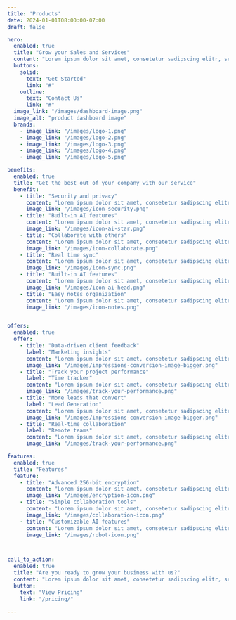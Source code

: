 ```yaml
---
title: 'Products'
date: 2024-01-01T08:00:00-07:00
draft: false

hero:
  enabled: true
  title: "Grow your Sales and Services"
  content: "Lorem ipsum dolor sit amet, consetetur sadipscing elitr, sed diam nonumy eirmod tempor invidunt ut labore et dolore magna aliquyam erat."
  buttons:
    solid:
      text: "Get Started"
      link: "#"
    outline:
      text: "Contact Us"
      link: "#"
  image_link: "/images/dashboard-image.png"
  image_alt: "product dashboard image"
  brands:
    - image_link: "/images/logo-1.png"
    - image_link: "/images/logo-2.png"
    - image_link: "/images/logo-3.png"
    - image_link: "/images/logo-4.png"
    - image_link: "/images/logo-5.png"

benefits:
  enabled: true
  title: "Get the best out of your company with our service"
  benefit:
    - title: "Security and privacy"
      content: "Lorem ipsum dolor sit amet, consetetur sadipscing elitr, sed diam nonumy eirmod tempor."
      image_link: "/images/icon-security.png"
    - title: "Built-in AI features"
      content: "Lorem ipsum dolor sit amet, consetetur sadipscing elitr, sed diam nonumy eirmod tempor."
      image_link: "/images/icon-ai-star.png"
    - title: "Collaborate with others"
      content: "Lorem ipsum dolor sit amet, consetetur sadipscing elitr, sed diam nonumy eirmod tempor."
      image_link: "/images/icon-collaborate.png"
    - title: "Real time sync"
      content: "Lorem ipsum dolor sit amet, consetetur sadipscing elitr, sed diam nonumy eirmod tempor."
      image_link: "/images/icon-sync.png"
    - title: "Built-in AI features"
      content: "Lorem ipsum dolor sit amet, consetetur sadipscing elitr, sed diam nonumy eirmod tempor."
      image_link: "/images/icon-ai-head.png"
    - title: "Easy notes organization"
      content: "Lorem ipsum dolor sit amet, consetetur sadipscing elitr, sed diam nonumy eirmod tempor."
      image_link: "/images/icon-notes.png"


offers:
  enabled: true
  offer:
    - title: "Data-driven client feedback"
      label: "Marketing insights"
      content: "Lorem ipsum dolor sit amet, consetetur sadipscing elitr, sed diam nonumy eirmod tempor invidunt ut labore et dolore magna aliquyam erat, sed diam voluptua invidunt ut labore. At dolore magna aliquyam erat, sed diam voluptua invid unt ut labore."
      image_link: "/images/impressions-conversion-image-bigger.png"
    - title: "Track your project performance"
      label: "Time tracker"
      content: "Lorem ipsum dolor sit amet, consetetur sadipscing elitr, sed diam nonumy eirmod tempor invidunt ut labore et dolore magna aliquyam erat, sed diam voluptua invidunt ut labore. At dolore magna aliquyam erat, sed diam voluptua invid unt ut labore."
      image_link: "/images/track-your-performance.png"
    - title: "More leads that convert"
      label: "Lead Generation"
      content: "Lorem ipsum dolor sit amet, consetetur sadipscing elitr, sed diam nonumy eirmod tempor invidunt ut labore et dolore magna aliquyam erat, sed diam voluptua invidunt ut labore. At dolore magna aliquyam erat, sed diam voluptua invid unt ut labore."
      image_link: "/images/impressions-conversion-image-bigger.png"
    - title: "Real-time collaboration"
      label: "Remote teams"
      content: "Lorem ipsum dolor sit amet, consetetur sadipscing elitr, sed diam nonumy eirmod tempor invidunt ut labore et dolore magna aliquyam erat, sed diam voluptua invidunt ut labore. At dolore magna aliquyam erat, sed diam voluptua invid unt ut labore."
      image_link: "/images/track-your-performance.png"

features:
  enabled: true
  title: "Features"
  feature:
    - title: "Advanced 256-bit encryption"
      content: "Lorem ipsum dolor sit amet, consetetur sadipscing elitr, sed diam nonumy eirmod tempor."
      image_link: "/images/encryption-icon.png"
    - title: "Simple collaboration tools"
      content: "Lorem ipsum dolor sit amet, consetetur sadipscing elitr, sed diam nonumy eirmod tempor."
      image_link: "/images/collaboration-icon.png"
    - title: "Customizable AI features"
      content: "Lorem ipsum dolor sit amet, consetetur sadipscing elitr, sed diam nonumy eirmod tempor."
      image_link: "/images/robot-icon.png"



call_to_action:
  enabled: true
  title: "Are you ready to grow your business with us?"
  content: "Lorem ipsum dolor sit amet, consetetur sadipscing elitr, sed diam nonumy."
  button:
    text: "View Pricing"
    link: "/pricing/"

---
```


